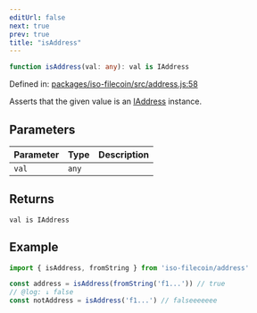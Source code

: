 ```yaml
---
editUrl: false
next: true
prev: true
title: "isAddress"
---
```


```ts
function isAddress(val: any): val is IAddress
```

Defined in: [packages/iso-filecoin/src/address.js:58](https://github.com/hugomrdias/filecoin/blob/main/packages/iso-filecoin/src/address.js#L58)

Asserts that the given value is an [IAddress](../../../../../../../api/address/interfaces/iaddress) instance.

## Parameters

| Parameter | Type | Description |
| ------ | ------ | ------ |
| `val` | `any` |  |

## Returns

`val is IAddress`

## Example

```ts twoslash
import { isAddress, fromString } from 'iso-filecoin/address'

const address = isAddress(fromString('f1...')) // true
// @log: ↓ false
const notAddress = isAddress('f1...') // falseeeeeee
```
